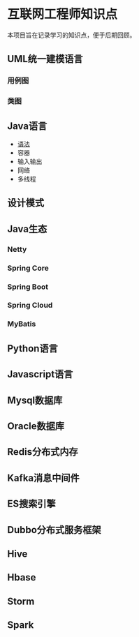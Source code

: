 # 互联网工程师知识点
本项目旨在记录学习的知识点，便于后期回顾。

## UML统一建模语言
### 用例图
### 类图


## Java语言
- [语法](/docs/java/syntax.md)
- 容器
- 输入输出
- 网络
- 多线程

## 设计模式

## Java生态
### Netty
### Spring Core
### Spring Boot
### Spring Cloud
### MyBatis

## Python语言

## Javascript语言

## Mysql数据库

## Oracle数据库

## Redis分布式内存

## Kafka消息中间件

## ES搜索引擎

## Dubbo分布式服务框架

## Hive

## Hbase

## Storm

## Spark



